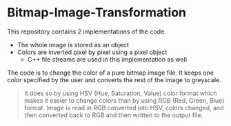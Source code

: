# Bitmap-Image-Transformation
This repository contains 2 implementations of the code.
- The whole image is stored as an object
- Colors are inverted pixel by pixel using a pixel object
    - C++ file streams are used in this implementation as well

The code is to change the color of a pure bitmap image file. It keeps one color specified by the user and converts the rest of the image to greyscale.
> It does so by using HSV (Hue, Saturation, Value) color format which makes it easier to change colors than by using RGB (Red, Green, Blue) format. 
Image is read in RGB converted into HSV, colors changed, and then converted back to RGB and then written to the output file.
